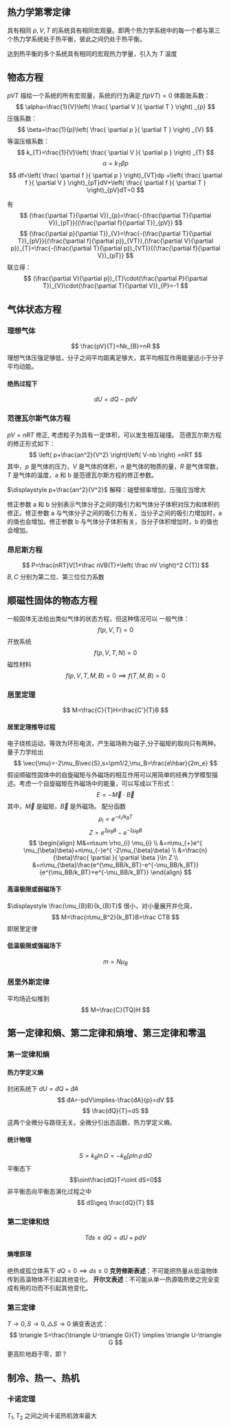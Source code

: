 ## 热力学第零定律
具有相同 $\displaystyle p,V,T$ 的系统具有相同宏观量。即两个热力学系统中的每一个都与第三个热力学系统处于热平衡，彼此之间仍处于热平衡。

达到热平衡的多个系统具有相同的宏观热力学量，引入为 $\displaystyle T$ 温度

## 物态方程
$\displaystyle pVT$ 描绘一个系统的所有宏观量，系统的行为满足 $\displaystyle f(pVT)=0$
体膨胀系数：
$$
\alpha=\frac{1}{V}\left( \frac{ \partial V }{ \partial T }  \right) _{p}
$$
压强系数：
$$
\beta=\frac{1}{p}\left( \frac{ \partial p }{ \partial T }  \right) _{V}
$$
等温压缩系数：
$$
k_{T}=\frac{1}{V}\left( \frac{ \partial V }{ \partial p }  \right) _{T}
$$
$$
\alpha=k_{T}\beta p
$$
$$
df=\left( \frac{ \partial f }{ \partial p }  \right)_{VT}dp +\left( \frac{ \partial f }{ \partial V }  \right)_{pT}dV+\left( \frac{ \partial f }{ \partial T }  \right)_{pV}dT=0
$$

有
$$
(\frac{\partial T}{\partial V})_{p}=\frac{-(\frac{\partial T}{\partial V})_{pT}}{(\frac{\partial f}{\partial T})_{pV}}
$$
$$
(\frac{\partial p}{\partial T})_{V}=\frac{-(\frac{\partial T}{\partial T})_{pV}}{(\frac{\partial f}{\partial p})_{VT}},(\frac{\partial V}{\partial p})_{T}=\frac{-(\frac{\partial T}{\partial p})_{VT}}{(\frac{\partial f}{\partial V})_{pT}}
$$
联立得：
$$
(\frac{\partial V}{\partial p})_{T}\cdot(\frac{\partial P}{\partial T})_{V}\cdot(\frac{\partial T}{\partial V})_{P}=-1
$$
## 气体状态方程
### 理想气体
$$
\frac{pV}{T}=Nk_{B}=nR
$$
理想气体压强足够低，分子之间平均距离足够大，其平均相互作用能量远小于分子平均动能。
#### 绝热过程下
$$
dU=dQ-pdV
$$
### 范德瓦尔斯气体方程
$\displaystyle pV=nRT$ 修正, 考虑粒子为具有一定体积，可以发生相互碰撞。
范德瓦尔斯方程的修正形式如下：
$$
\left( p+\frac{an^2}{V^2} \right)\left( V-nb \right) =nRT 
$$
其中，$\displaystyle p$ 是气体的压力，$\displaystyle V$ 是气体的体积，$\displaystyle n$ 是气体的物质的量，$\displaystyle R$ 是气体常数，$\displaystyle T$ 是气体的温度，a 和 b 是范德瓦尔斯方程的修正参数。

$\displaystyle  p+\frac{an^2}{V^2}$ 解释：碰壁频率增加，压强应当增大

修正参数 a 和 b 分别表示气体分子之间的吸引力和气体分子体积对压力和体积的修正。修正参数 a 与气体分子之间的吸引力有关，当分子之间的吸引力增加时，a 的值也会增加。修正参数 b 与气体分子体积有关，当分子体积增加时，b 的值也会增加。

### 昂尼斯方程
$$
P=\frac{nRT}V[1+\frac nVB(T)+\left( \frac nV \right)^2 C(T)]
$$
$\displaystyle B ,C$ 分别为第二位、第三位位力系数
## 顺磁性固体的物态方程
一般固体无法给出类似气体的状态方程，但这种情况可以
一般气体：
$$
f\left( p,V,T \right)=0 
$$
开放系统
$$
f\left( p,V,T,N \right)=0 
$$
磁性材料
$$
f\left( p,V,T,M,B \right)=0 \implies f\left( T,M,B \right) =0 
$$
### 居里定理
$$
M=\frac{C}{T}H=\frac{C'}{T}B
$$
#### 居里定理推导过程

电子绕核运动，等效为环形电流，产生磁场称为磁子,分子磁矩的取向只有两种。量子力学给出
$$
\vec{\mu}=-2\mu_B\vec{S},s=\pm1/2,\mu_B=\frac{e\hbar}{2m_e}
$$
假设顺磁性固体中的自旋磁矩与外磁场的相互作用可以用简单的经典力学模型描述。考虑一个自旋磁矩在外磁场中的能量，可以写成以下形式：
$$E = -\vec{M} \cdot \vec{B}$$
其中，$\vec{M}$ 是磁矩，$\vec{B}$ 是外磁场。
配分函数
$$
\rho _{i}=e^{ -\varepsilon _{i}/k_{B}T }
$$
$$
Z=e^{ 2\mu_{B}B}-e^{ -2\mu_{B}B} 
$$
$$
\begin{align}
M&=n\sum \rho_{i} \mu_{i} \\
&=n\mu_{+}e^{ \mu_{\beta}\beta}+n\mu_{-}e^{ -2\mu_{\beta}\beta} \\ 
&=\frac{n}{\beta}\frac{ \partial  }{ \partial \beta }\ln Z \\
&=n\mu_{\beta}\frac{e^{\mu_BB/k_BT}-e^{-\mu_BB/k_BT}}{e^{\mu_BB/k_BT}+e^{-\mu_BB/k_BT}}
\end{align}
$$

#### 高温极限或弱磁场下
$\displaystyle \frac{\mu_{B}B}{k_{B}T}$ 很小，对小量展开并化简，
$$
M=\frac{n\mu_B^2}{k_BT}B=\frac CTB
$$
即居里定律
#### 低温极限或强磁场下
$$
m=N\mu_{B}
$$

### 居里外斯定律
平均场近似推到
$$
M=\frac{C}{TQ}H
$$
## 第一定律和熵、第二定律和熵增、第三定律和零温
### 第一定律和熵
#### 热力学定义熵
封闭系统下 $\displaystyle dU=đQ+đA$
$$
đA=-pdV\implies-\frac{đA}{p}=dV
$$
$$
\frac{đQ}{T}=dS
$$
这两个全微分与路径无关。全微分引出态函数，热力学定义熵。
#### 统计物理
$$
S=k_{B}\ln \Omega=-k_{B}\int \rho \ln \rho \, d\Omega
$$
平衡态下
$$\oint\frac{dQ}T=\oint dS=0$$
非平衡态向平衡态演化过程之中
$$
dS\geq \frac{dQ}{T}
$$
### 第二定律和焓
$$
Tds\geq dQ=dU+pdV
$$
#### 熵增原理
绝热或孤立体系下
$\displaystyle dQ=0 \implies ds\geq 0$ 
**克劳修斯表述**：不可能把热量从低温物体传到高温物体不引起其他变化。
**开尔文表述**：不可能从单一热源吸热使之完全变成有用的功而不引起其他变化。

### 第三定律
$\displaystyle T\to 0,S\to 0,\triangle S\to 0$
熵变表达式：
$$
\triangle S=\frac{\triangle U-\triangle G}{T} \implies \triangle U-\triangle G
$$
更高阶地趋于零，即？

## 制冷、热一、热机

### 卡诺定理
$\displaystyle T_{1},T_{2}$ 之间之间卡诺热机效率最大